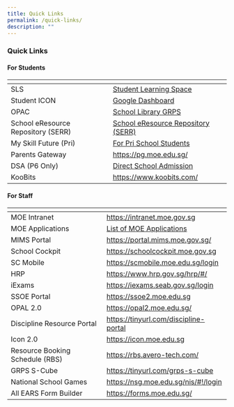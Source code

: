 ```yaml
---
title: Quick Links
permalink: /quick-links/
description: ""
---
```

### Quick Links 

#### For Students

<table>
	<thead>
  <tr>
    <th></th>
    <th></th>
  </tr>
</thead>
  <tbody><tr>
    <td>SLS</td>
    <td><a href="https://vle.learning.moe.edu.sg/">Student Learning Space</a>   <br></td>
  </tr>
  <tr>
    <td>Student ICON</td>
    <td><a href="https://icon.moe.edu.sg/">Google Dashboard</a></td>
  </tr>
  <tr>
    <td>OPAC</td>
    <td><a href="https://schoolibrary.moe.edu.sg/greenridgepri">School Library GRPS</a> </td>
  </tr>
  <tr>
    <td>School eResource Repository (SERR)</td>
    <td><a href="https://schoolibrary.moe.edu.sg/eresourcespri/cgi-bin/spydus.exe/MSGTRN/WPAC/HOME">School eResource Repository (SERR)</a></td>
  </tr>
  <tr>
    <td>My Skill Future (Pri)</td>
    <td><a href="https://www.myskillsfuture.gov.sg/content/student/en/primary.html" target="_blank">For Pri School Students</a><br></td>
  </tr>
		<tr>
    <td>Parents Gateway</td>
    <td><a href="https://pg.moe.edu.sg/" target="_blank">https://pg.moe.edu.sg/</a><br></td>
  </tr>
  <tr>
    <td>DSA (P6 Only)</td>
    <td><a href="https://www.moe.gov.sg/secondary/dsa/application">Direct School Admission</a></td>
  </tr>
		 <tr>
    <td>KooBits</td>
    <td><a href="https://www.koobits.com/">https://www.koobits.com/</a></td>
  </tr>
  </tbody></table>


#### For Staff

<table>
	<thead>
  <tr>
    <th></th>
    <th></th>
  </tr>
</thead>
  <tbody><tr>
    <td>MOE Intranet</td>
    <td><a href="https://intranet.moe.gov.sg/">https://intranet.moe.gov.sg </a></td>
  </tr>
  <tr>
    <td>MOE Applications</td>
    <td><a href="https://intranet.moe.gov.sg/my-workspace-admin/Pages/applications/index.aspx">List of MOE Applications</a> </td>
  </tr>
  <tr>
    <td>MIMS Portal<br></td>
    <td><a href="https://portal.mims.moe.gov.sg/" target="_blank">https://portal.mims.moe.gov.sg/</a> </td>
  </tr>
		 <tr>
    <td>School Cockpit <br></td>
    <td><a href="https://schoolcockpit.moe.gov.sg/" target="_blank">https://schoolcockpit.moe.gov.sg</a> </td>
  </tr>
  <tr>
    <td>SC Mobile</td>
    <td><a href="https://scmobile.moe.edu.sg/login">https://scmobile.moe.edu.sg/login</a></td>
  </tr>
  <tr>
    <td>HRP<br></td>
    <td><a href="https://www.hrp.gov.sg/" target="_blank">https://www.hrp.gov.sg/hrp/#/</a><br></td>
  </tr>
  <tr>
    <td>iExams<br></td>
    <td><a href="https://iexams.seab.gov.sg/login">https://iexams.seab.gov.sg/login</a><br></td>
  </tr>
  <tr>
    <td>SSOE Portal </td>
    <td><a href="https://ssoe2.moe.edu.sg/">https://ssoe2.moe.edu.sg </a><br></td>
  </tr>
  <tr>
    <td>OPAL 2.0<br></td>
    <td><a href="https://opal2.moe.edu.sg/">https://opal2.moe.edu.sg/</a></td>
  </tr><tr>
    <td>Discipline Resource Portal<br></td>
    <td><a href="https://tinyurl.com/discipline-portal" target="_blank">https://tinyurl.com/discipline-portal</a></td>
  </tr>
  <tr>
  </tr>
  <tr>
    <td>Icon 2.0</td>
    <td><a href="https://icon.moe.edu.sg/">https://icon.moe.edu.sg</a></td>
  </tr>
  <tr>
    <td>Resource Booking Schedule (RBS)</td>
    <td><a href="https://rbs.avero-tech.com/">https://rbs.avero-tech.com/</a></td>
  </tr>
  <tr>
    <td>GRPS S-Cube</td>
    <td><a href="https://tinyurl.com/grps-s-cube" target="_blank">https://tinyurl.com/grps-s-cube</a><br></td>
  </tr>
  <tr>
    <td>National School Games</td>
    <td><a href="https://nsg.moe.edu.sg/nis/#!/login">https://nsg.moe.edu.sg/nis/#!/login</a></td>
  </tr>
  <tr>
    <td>All EARS Form Builder</td>
    <td><a href="https://forms.moe.edu.sg/" target="_blank">https://forms.moe.edu.sg/</a><br></td>
  </tr></tbody></table>